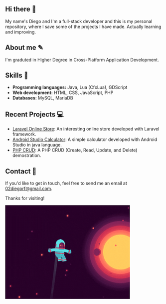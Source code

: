 ## Hi there 👋

My name's Diego and I'm a full-stack developer and this is my personal repository, where I save some of the projects I have made. Actually learning and improving.

## About me ✎

I'm graduted in Higher Degree in Cross-Platform Application Development.

## Skills 🔧

- **Programming languages:** Java, Lua (CfxLua), GDScript
- **Web development:** HTML, CSS, JavaScript, PHP
- **Databases:** MySQL, MariaDB

## Recent Projects 💻

- [Laravel Online Store](https://github.com/DiegR02/LaravelPHP_OnlineStore): An interesting online store developed with Laravel framework.
- [Android Studio Calculator](https://github.com/DiegR02/JavaAndroidStudio_Calculator): A simple calculator developed with Android Studio in java language.
- [PHP CRUD](https://github.com/DiegR02/PHP_CRUD): A PHP CRUD (Create, Read, Update, and Delete) demostration.

## Contact 📱

If you'd like to get in touch, feel free to send me an email at [02diegorf@gmail.com](mailto:02diegorf@gmail.com).

Thanks for visiting!

![giphy.gif](https://raw.githubusercontent.com/DiegR02/DiegR02/master/giphy.gif)
